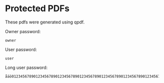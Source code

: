 # Protected PDFs

These pdfs were generated using qpdf.

Owner password:
	
```
owner
```

User password:
	
```
user
```

Long user password:
	
```
åäö0123456789012345678901234567890123456789012345678901234567890123456789012345678901234567890123456789012345678901234567890
```